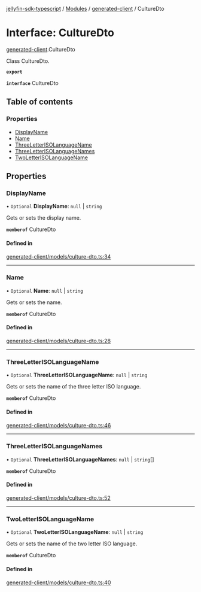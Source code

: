 [jellyfin-sdk-typescript](../README.md) / [Modules](../modules.md) / [generated-client](../modules/generated_client.md) / CultureDto

# Interface: CultureDto

[generated-client](../modules/generated_client.md).CultureDto

Class CultureDto.

**`export`**

**`interface`** CultureDto

## Table of contents

### Properties

- [DisplayName](generated_client.CultureDto.md#displayname)
- [Name](generated_client.CultureDto.md#name)
- [ThreeLetterISOLanguageName](generated_client.CultureDto.md#threeletterisolanguagename)
- [ThreeLetterISOLanguageNames](generated_client.CultureDto.md#threeletterisolanguagenames)
- [TwoLetterISOLanguageName](generated_client.CultureDto.md#twoletterisolanguagename)

## Properties

### DisplayName

• `Optional` **DisplayName**: ``null`` \| `string`

Gets or sets the display name.

**`memberof`** CultureDto

#### Defined in

[generated-client/models/culture-dto.ts:34](https://github.com/thornbill/jellyfin-sdk-typescript/blob/0f61f16/src/generated-client/models/culture-dto.ts#L34)

___

### Name

• `Optional` **Name**: ``null`` \| `string`

Gets or sets the name.

**`memberof`** CultureDto

#### Defined in

[generated-client/models/culture-dto.ts:28](https://github.com/thornbill/jellyfin-sdk-typescript/blob/0f61f16/src/generated-client/models/culture-dto.ts#L28)

___

### ThreeLetterISOLanguageName

• `Optional` **ThreeLetterISOLanguageName**: ``null`` \| `string`

Gets or sets the name of the three letter ISO language.

**`memberof`** CultureDto

#### Defined in

[generated-client/models/culture-dto.ts:46](https://github.com/thornbill/jellyfin-sdk-typescript/blob/0f61f16/src/generated-client/models/culture-dto.ts#L46)

___

### ThreeLetterISOLanguageNames

• `Optional` **ThreeLetterISOLanguageNames**: ``null`` \| `string`[]

**`memberof`** CultureDto

#### Defined in

[generated-client/models/culture-dto.ts:52](https://github.com/thornbill/jellyfin-sdk-typescript/blob/0f61f16/src/generated-client/models/culture-dto.ts#L52)

___

### TwoLetterISOLanguageName

• `Optional` **TwoLetterISOLanguageName**: ``null`` \| `string`

Gets or sets the name of the two letter ISO language.

**`memberof`** CultureDto

#### Defined in

[generated-client/models/culture-dto.ts:40](https://github.com/thornbill/jellyfin-sdk-typescript/blob/0f61f16/src/generated-client/models/culture-dto.ts#L40)
